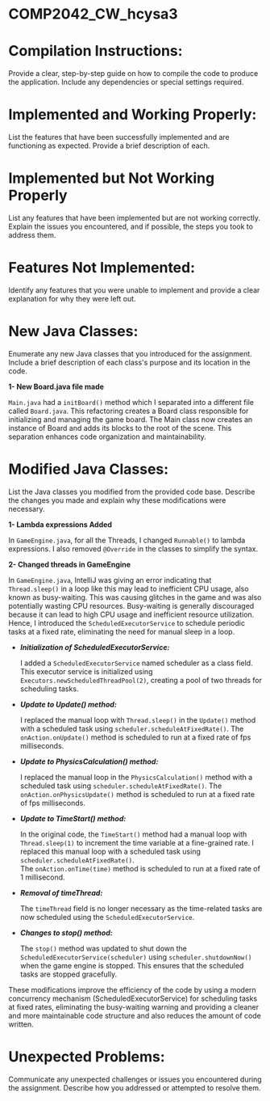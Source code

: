 # COMP2042_CW_hcysa3
# Compilation Instructions: 
Provide a clear, step-by-step guide on how to compile the
code to produce the application. Include any dependencies or special settings
required.

# Implemented and Working Properly: 
List the features that have been successfully
implemented and are functioning as expected. Provide a brief description of each.

# Implemented but Not Working Properly
List any features that have been
implemented but are not working correctly. Explain the issues you encountered,
and if possible, the steps you took to address them.

# Features Not Implemented: 
Identify any features that you were unable to
implement and provide a clear explanation for why they were left out.

# New Java Classes: 
Enumerate any new Java classes that you introduced for the
assignment. Include a brief description of each class's purpose and its location in the
code.

**1- New Board.java file made**

`Main.java` had a `initBoard()` method which I separated into a different file called `Board.java`. This refactoring creates a Board class responsible for initializing and managing the game board. The Main class now creates an instance of Board and adds its blocks to the root of the scene. This separation enhances code organization and maintainability.

# Modified Java Classes:
List the Java classes you modified from the provided code
base. Describe the changes you made and explain why these modifications were
necessary.

**1- Lambda expressions Added**    

In `GameEngine.java`, for all the Threads, I changed `Runnable()` to lambda expressions. I also removed `@Override` in the classes to simplify the syntax.

**2- Changed threads in GameEngine**  

In `GameEngine.java`, IntelliJ was giving an error indicating that `Thread.sleep()` in a loop like this may lead to inefficient CPU usage, also known as busy-waiting. This was causing glitches in the game and was also potentially wasting CPU resources. Busy-waiting is generally discouraged because it can lead to high CPU usage and inefficient resource utilization. Hence, I introduced the `ScheduledExecutorService` to schedule periodic tasks at a fixed rate, eliminating the need for manual sleep in a loop.

* _**Initialization of ScheduledExecutorService:**_  

    I added a `ScheduledExecutorService` named scheduler as a class field.
    This executor service is initialized using `Executors.newScheduledThreadPool(2)`, creating a pool of two threads for scheduling tasks.  

  
* _**Update to Update() method:**_  

    I replaced the manual loop with `Thread.sleep()` in the `Update()` method with a scheduled task using `scheduler.scheduleAtFixedRate()`.
    The `onAction.onUpdate()` method is scheduled to run at a fixed rate of fps milliseconds.   


* _**Update to PhysicsCalculation() method:**_

    I replaced the manual loop in the  `PhysicsCalculation()` method with a scheduled task using `scheduler.scheduleAtFixedRate()`.
    The `onAction.onPhysicsUpdate()` method is scheduled to run at a fixed rate of fps milliseconds.  


* _**Update to TimeStart() method:**_  

    In the original code, the `TimeStart()` method had a manual loop with `Thread.sleep(1)` to increment the time variable at a fine-grained rate. I replaced this manual loop with a scheduled task using `scheduler.scheduleAtFixedRate()`.  
    The `onAction.onTime(time)` method is scheduled to run at a fixed rate of 1 millisecond.  


* _**Removal of timeThread:**_  

    The `timeThread` field is no longer necessary as the time-related tasks are now scheduled using the `ScheduledExecutorService`.  


* _**Changes to stop() method:**_  

    The `stop()` method was updated to shut down the `ScheduledExecutorService(scheduler)` using `scheduler.shutdownNow()` when the game engine is stopped. This ensures that the scheduled tasks are stopped gracefully.  

These modifications improve the efficiency of the code by using a modern concurrency mechanism (ScheduledExecutorService) for scheduling tasks at fixed rates, eliminating the busy-waiting warning and providing a cleaner and more maintainable code structure and also reduces the amount of code written.

# Unexpected Problems: 
Communicate any unexpected challenges or issues you
encountered during the assignment. Describe how you addressed or attempted to
resolve them.
